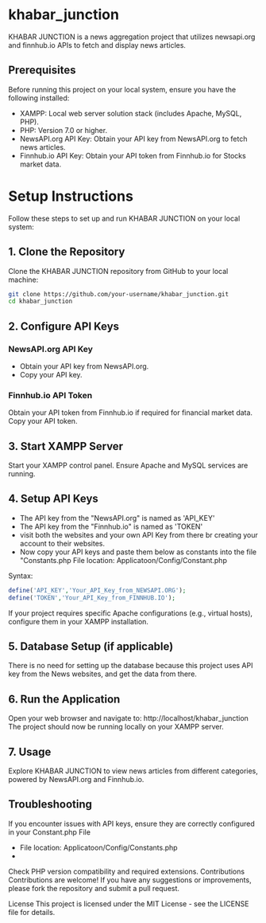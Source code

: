 # khabar_junction
KHABAR JUNCTION is a news aggregation project that utilizes newsapi.org and finnhub.io APIs to fetch and display news articles.

## Prerequisites
Before running this project on your local system, ensure you have the following installed:

* XAMPP: Local web server solution stack (includes Apache, MySQL, PHP).
* PHP: Version 7.0 or higher.
* NewsAPI.org API Key: Obtain your API key from NewsAPI.org to fetch news articles.
* Finnhub.io API Key: Obtain your API token from Finnhub.io for Stocks market data.

# Setup Instructions
Follow these steps to set up and run KHABAR JUNCTION on your local system:

## 1. Clone the Repository
Clone the KHABAR JUNCTION repository from GitHub to your local machine:

```sh
git clone https://github.com/your-username/khabar_junction.git
cd khabar_junction
```

## 2. Configure API Keys
### NewsAPI.org API Key
* Obtain your API key from NewsAPI.org.
* Copy your API key.
### Finnhub.io API Token
Obtain your API token from Finnhub.io if required for financial market data.
Copy your API token.

## 3. Start XAMPP Server
Start your XAMPP control panel.
Ensure Apache and MySQL services are running.

## 4. Setup API Keys
* The API key from the "NewsAPI.org" is named as 'API_KEY'
* The API key from the "Finnhub.io" is named as 'TOKEN'
* visit both the websites and your own API Key from there br creating your account to their websites.
* Now copy your API keys and paste them below as constants into the file "Constants.php
File location: Applicatoon/Config/Constant.php

Syntax:
```php
define('API_KEY','Your_API_Key_from_NEWSAPI.ORG');
define('TOKEN','Your_API_Key_from_FINNHUB.IO');
```

If your project requires specific Apache configurations (e.g., virtual hosts), configure them in your XAMPP installation.



## 5. Database Setup (if applicable)
There is no need for setting up the database because this project uses API key from the News websites, and get the data from there.

## 6. Run the Application
Open your web browser and navigate to: http://localhost/khabar_junction
The project should now be running locally on your XAMPP server.

## 7. Usage
Explore KHABAR JUNCTION to view news articles from different categories, powered by NewsAPI.org and Finnhub.io.

## Troubleshooting
If you encounter issues with API keys, ensure they are correctly configured in your Constant.php File
* File location: Applicatoon/Config/Constants.php
* 
Check PHP version compatibility and required extensions.
Contributions
Contributions are welcome! If you have any suggestions or improvements, please fork the repository and submit a pull request.

License
This project is licensed under the MIT License - see the LICENSE file for details.

